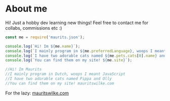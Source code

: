 # About me

Hi! Just a hobby dev learning new things!
Feel free to contact me for collabs, commissions etc :)


```javascript
const me = require('maurits.json');

console.log(`Hi! Im ${me.name}`);
console.log(`I mainly program in ${me.preferredLanguage}, woops I meant ${me.preferredProgrammingLanguage}`); 
console.log(`I have two adorable cats named ${me.pets.cats[0].name} and ${me.pets.cats[1].name}`);
console.log(`You can find them on my site! ${me.site}`);

//Hi! Im Maurits
//I mainly program in Dutch, woops I meant JavaScript
//I have two adorable cats named Pippa and Olly
//You can find them on my site! mauritswilke.com

```
For the lazy: [mauritswilke.com](http://www.mauritswilke.com)
